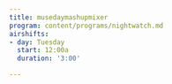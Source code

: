 ```yaml
---
title: musedaymashupmixer
program: content/programs/nightwatch.md
airshifts:
- day: Tuesday
  start: 12:00a
  duration: '3:00'

---
```

